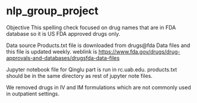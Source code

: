 # nlp_group_project

Objective
This spelling check focused on drug names that are in FDA database so it is US FDA approved drugs only. 

Data source
Products.txt file is downloaded from drugs@fda Data files and this file is updated weekly. weblink is https://www.fda.gov/drugs/drug-approvals-and-databases/drugsfda-data-files

Jupyter notebook file for Qinglu part is run in rc.uab.edu. products.txt should be in the same directory as rest of jupyter note files. 

We removed drugs in IV and IM formulations which are not commonly used in outpatient settings. 

